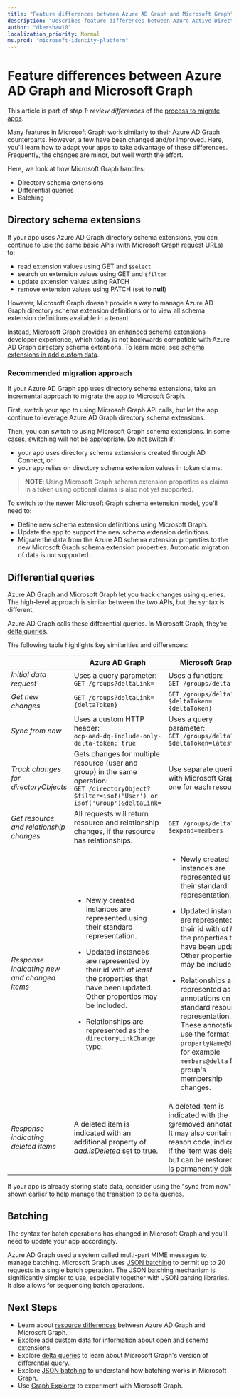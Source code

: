```yaml
---
title: "Feature differences between Azure AD Graph and Microsoft Graph"
description: "Describes feature differences between Azure Active Directory (Azure AD) API and Microsoft Graph API, in order to help you migrate apps quickly and easily."
author: "dkershaw10"
localization_priority: Normal
ms.prod: "microsoft-identity-platform"
---
```


# Feature differences between Azure AD Graph and Microsoft Graph

This article is part of *step 1: review differences* of the [process to migrate apps](migrate-azure-ad-graph-planning-checklist.md).

Many features in Microsoft Graph work similarly to their Azure AD Graph counterparts. However, a few have been changed and/or improved. Here, you'll learn how to adapt your apps to take advantage of these differences.  Frequently, the changes are minor, but well worth the effort.

Here, we look at how Microsoft Graph handles:

- Directory schema extensions
- Differential queries
- Batching

## Directory schema extensions

If your app uses Azure AD Graph directory schema extensions, you can continue to use the same basic APIs (with Microsoft Graph request URLs) to:

- read extension values using GET and `$select`
- search on extension values using GET and `$filter`
- update extension values using PATCH
- remove extension values using PATCH (set to **null**)

However, Microsoft Graph doesn't provide a way to manage Azure AD Graph directory schema extension definitions or to view all schema extension definitions available in a tenant.

Instead, Microsoft Graph provides an enhanced schema extensions developer experience, which today is not backwards compatible with Azure AD Graph directory schema extentions. To learn more, see [schema extensions in add custom data](/graph/extensibility-overview#schema-extensions).

### Recommended migration approach

If your Azure AD Graph app uses directory schema extensions, take an incremental approach to migrate the app to Microsoft Graph.

First, switch your app to using Microsoft Graph API calls, but let the app continue to leverage Azure AD Graph directory schema extensions.

Then, you can switch to using Microsoft Graph schema extensions. In some cases, switching will not be appropriate. Do not switch if:

- your app uses directory schema extensions created through AD Connect, or
- your app relies on directory schema extension values in token claims.

>**NOTE**: Using Microsoft Graph schema extension properties as claims in a token using optional claims is also not yet supported.

To switch to the newer Microsoft Graph schema extension model, you'll need to:

- Define new schema extension definitions using Microsoft Graph.
- Update the app to support the new schema extension definitions.
- Migrate the data from the Azure AD schema extension properties to the new Microsoft Graph schema extension properties.  Automatic migration of data is not supported.

## Differential queries

Azure AD Graph and Microsoft Graph let you track changes using queries.  The high-level approach is similar between the two APIs, but the syntax is different.  

Azure AD Graph calls these differential queries.  In Microsoft Graph, they're [delta queries](/graph/delta-query-overview).

The following table highlights key similarities and differences:

||Azure AD Graph | Microsoft Graph |
|----|----|----|
| _Initial data request_ | Uses a query parameter:<br>`GET /groups?deltaLink=` | Uses a function: <br> `GET /groups/delta` |
| _Get new changes_ | `GET /groups?deltaLink={deltaToken}` | `GET /groups/delta?$deltaToken={deltaToken}` |
| _Sync from now_ |Uses a custom HTTP header:<br> `ocp-aad-dq-include-only-delta-token: true` | Uses a query parameter: <br> `GET /groups/delta?$deltaToken=latest` |
| _Track changes for directoryObjects_ | Gets changes for multiple resource (user and group) in the same operation:&nbsp;&nbsp;<br> `GET /directoryObject?$filter=isof('User') or isof('Group')&deltaLink=` | Use separate queries with Microsoft Graph, one for each resource. |
| _Get resource and relationship changes_ | All requests will return resource and relationship changes, if the resource has relationships. | `GET /groups/delta?$expand=members` |
| _Response indicating new and changed items_ | <ul><li><p>Newly created instances are represented using their standard representation.</p></li><li><p>Updated instances are represented by their id with *at least* the properties that have been updated. Other properties may be included.</p></li><li><p>Relationships are represented as the `directoryLinkChange` type.</p></li></ul>|<ul><li><p>Newly created instances are represented using their standard representation.</p></li><li><p>Updated instances are represented by their id with *at least* the properties that have been updated. Other properties may be included.</p></li><li><p>Relationships are represented as annotations on the standard resource representation. These annotations use the format `propertyName@delta`, for example `members@delta` for a group's membership changes.</p></li></ul> |
| _Response indicating  deleted items_| A deleted item is indicated with an additional property of *aad.isDeleted* set to true. | A deleted item is indicated with the \@removed annotation. It may also contain a reason code, indicating if the item was deleted, but can be restored, or is permanently deleted. |

If your app is already storing state data, consider using the "sync from now" shown earlier to help manage the transition to delta queries.

## Batching

The syntax for batch operations has changed in Microsoft Graph and you'll need to update your app accordingly.

Azure AD Graph used a system called multi-part MIME messages to manage batching.  Microsoft Graph uses [JSON batching](json-batching.md) to permit up to 20 requests in a single batch operation. The JSON batching mechanism is significantly simpler to use, especially together with JSON parsing libraries.  It also allows for sequencing batch operations.

## Next Steps

- Learn about [resource differences](migrate-azure-ad-graph-resource-differences.md) between Azure AD Graph and Microsoft Graph.
- Explore [add custom data](/graph/extensibility-overview) for information about open and schema extensions.
- Explore [delta queries](/graph/delta-query-overview) to learn about Microsoft Graph's version of differential query.
- Explore [JSON batching](json-batching.md) to understand how batching works in Microsoft Graph.
- Use [Graph Explorer](https://aka.ms/ge) to experiment with Microsoft Graph.

<!-- {
  "type": "#page.annotation",
  "suppressions": [
    "Warning: /concepts/migrate-azure-ad-graph-feature-changes.md:
      Failed to parse any rows out of table with headers: |Task|Azure AD Graph|Microsoft Graph|"
  ],
}
-->

